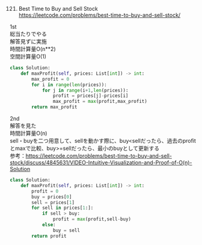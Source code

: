 121. Best Time to Buy and Sell Stock   
https://leetcode.com/problems/best-time-to-buy-and-sell-stock/

1st    
総当たりでやる   
解答見ずに実施   
時間計算量O(n**2)       
空間計算量O(1)    
```python
class Solution:
    def maxProfit(self, prices: List[int]) -> int:
        max_profit = 0
        for i in range(len(prices)):
            for j in range(i+1,len(prices)):
                profit = prices[j]-prices[i]
                max_profit = max(profit,max_profit)        
        return max_profit
```

2nd   
解答を見た   
時間計算量O(n)   
sell・buyを二つ用意して、sellを動かす際に、buy<sellだったら、過去のprofitとmaxで比較、buy>=sellだったら、最小のbuyとして更新する   
参考：https://leetcode.com/problems/best-time-to-buy-and-sell-stock/discuss/4845631/VIDEO-Intuitive-Visualization-and-Proof-of-O(n)-Solution   

```python
class Solution:
    def maxProfit(self, prices: List[int]) -> int:
        profit = 0
        buy = prices[0]
        sell = prices[1]
        for sell in prices[1:]:
            if sell > buy:
                profit = max(profit,sell-buy)
            else:
                buy = sell
        return profit
```
